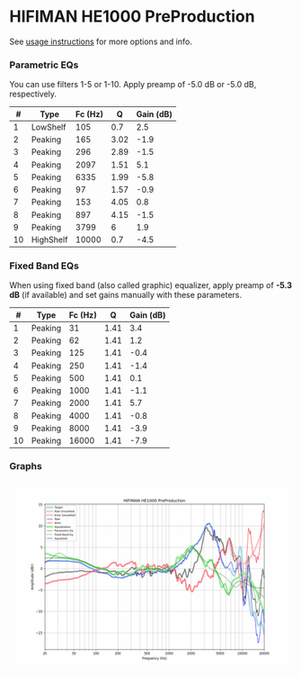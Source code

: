 # HIFIMAN HE1000 PreProduction
See [usage instructions](https://github.com/jaakkopasanen/AutoEq#usage) for more options and info.

### Parametric EQs
You can use filters 1-5 or 1-10. Apply preamp of -5.0 dB or -5.0 dB, respectively.

|   # | Type      |   Fc (Hz) |    Q |   Gain (dB) |
|-----|-----------|-----------|------|-------------|
|   1 | LowShelf  |       105 | 0.7  |         2.5 |
|   2 | Peaking   |       165 | 3.02 |        -1.9 |
|   3 | Peaking   |       296 | 2.89 |        -1.5 |
|   4 | Peaking   |      2097 | 1.51 |         5.1 |
|   5 | Peaking   |      6335 | 1.99 |        -5.8 |
|   6 | Peaking   |        97 | 1.57 |        -0.9 |
|   7 | Peaking   |       153 | 4.05 |         0.8 |
|   8 | Peaking   |       897 | 4.15 |        -1.5 |
|   9 | Peaking   |      3799 | 6    |         1.9 |
|  10 | HighShelf |     10000 | 0.7  |        -4.5 |

### Fixed Band EQs
When using fixed band (also called graphic) equalizer, apply preamp of **-5.3 dB** (if available) and set gains manually with these parameters.

|   # | Type    |   Fc (Hz) |    Q |   Gain (dB) |
|-----|---------|-----------|------|-------------|
|   1 | Peaking |        31 | 1.41 |         3.4 |
|   2 | Peaking |        62 | 1.41 |         1.2 |
|   3 | Peaking |       125 | 1.41 |        -0.4 |
|   4 | Peaking |       250 | 1.41 |        -1.4 |
|   5 | Peaking |       500 | 1.41 |         0.1 |
|   6 | Peaking |      1000 | 1.41 |        -1.1 |
|   7 | Peaking |      2000 | 1.41 |         5.7 |
|   8 | Peaking |      4000 | 1.41 |        -0.8 |
|   9 | Peaking |      8000 | 1.41 |        -3.9 |
|  10 | Peaking |     16000 | 1.41 |        -7.9 |

### Graphs
![](./HIFIMAN%20HE1000%20PreProduction.png)
